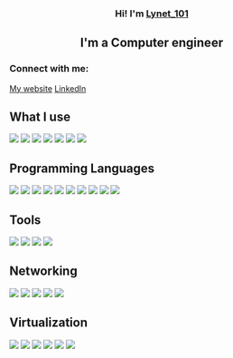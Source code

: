 <h3 align="center">
Hi! I'm <a href="https://lynet101.dk/" target="_blank" rel="noreferrer">Lynet_101</a>
</h3>

<h2 align="center">
I'm a Computer engineer
</h2> 

### Connect with me:

<a href="https://lynet101.dk">My website</a>
<a href="https://www.linkedin.com/in/sebastian-lindau-skands-b8b925238/">LinkedIn</a>
</br>

## What I use
![](https://img.shields.io/badge/OS-ArchLinux-informational?style=for-the-badge&logo=ArchLinux&color=1793D1)
![](https://img.shields.io/badge/OS-Debian-informational?style=for-the-badge&logo=Debian&color=A81D33)
![](https://img.shields.io/badge/OS-Fedora-informational?style=for-the-badge&logo=Fedora&color=51A2DA)
![](https://img.shields.io/badge/OS-Gentoo-informational?style=for-the-badge&logo=Gentoo&color=54487A)
![](https://img.shields.io/badge/OS-LinuxFromScratch-informational?style=for-the-badge&logo=Linux&color=FCC624)
![](https://img.shields.io/badge/OS-Android-informational?style=for-the-badge&logo=Android&color=3DDC84)
![](https://img.shields.io/badge/OS-Windows-informational?style=for-the-badge&logo=Windows&color=0078D6)

## Programming Languages
![](https://img.shields.io/badge/Code-HTML5-informational?style=for-the-badge&logo=HTML5&color=E34F26)
![](https://img.shields.io/badge/Code-CSS3-informational?style=for-the-badge&logo=CSS3&color=1572B6)
![](https://img.shields.io/badge/Code-Markdown-informational?style=for-the-badge&logo=Markdown&color=000000)
![](https://img.shields.io/badge/Code-C-informational?style=for-the-badge&logo=C&color=A8B9CC)
![](https://img.shields.io/badge/Rust-000000?logo=rust&logoColor=white)
![](https://img.shields.io/badge/C++-00599C?style=flat-square&logo=C%2B%2B&logoColor=white)
![](https://img.shields.io/badge/C%23-239120?style=flat&logo=unity&logoColor=white)
![](https://img.shields.io/badge/python-3670A0?style=for-the-badge&logo=python&logoColor=ffdd54)
![](https://shields.io/badge/JavaScript-F7DF1E?logo=JavaScript&logoColor=000&style=flat-square)
![](https://shields.io/badge/TypeScript-3178C6?logo=TypeScript&logoColor=FFF&style=flat-square)

## Tools
![](https://img.shields.io/badge/Tools-Git-informational?style=for-the-badge&logo=Git&color=F05032)
![](https://img.shields.io/badge/Tools-Vim-informational?style=for-the-badge&logo=Vim&color=019733)
![](https://img.shields.io/badge/Tools-SSH-informational?style=for-the-badge&logo=OpenSSH&color=2D9CDB)
![](https://img.shields.io/badge/Tools-VSCode-informational?style=for-the-badge&logo=Visual-Studio-Code&color=007ACC)

## Networking
![](https://img.shields.io/badge/Networks-IPv4-informational?style=for-the-badge&logo=IPv4&color=4B8BBE)
![](https://img.shields.io/badge/Networks-IPv6-informational?style=for-the-badge&logo=IPv6&color=00BFFF)
![](https://img.shields.io/badge/Networks-Wireguard-informational?style=for-the-badge&logo=Wireguard&color=881177)
![](https://img.shields.io/badge/Networks-pfSense-informational?style=for-the-badge&logo=pfSense&color=4F5B93)
![](https://img.shields.io/badge/Networks-Junos-informational?style=for-the-badge&logo=Juniper&color=0093D1)

## Virtualization
![](https://img.shields.io/badge/Virtu-VirtualBox-informational?style=for-the-badge&logo=VirtualBox&color=183A61)
![](https://img.shields.io/badge/Virtu-VMWare-informational?style=for-the-badge&logo=VMWare&color=607078)
![](https://img.shields.io/badge/Virtu-PVE-informational?style=for-the-badge&logo=Proxmox-VE&color=E57000)
![](https://img.shields.io/badge/Virtu-libvirt-informational?style=for-the-badge&logo=libvirt&color=FF6600)
![](https://img.shields.io/badge/docker-257bd6?style=for-the-badge&logo=docker&logoColor=white)
![](https://img.shields.io/badge/kubernetes-326CE5?style=plastic&logo=kubernetes&logoColor=white)
